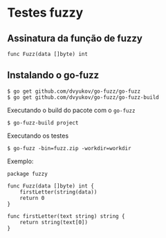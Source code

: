 # Testes fuzzy

## Assinatura da função de fuzzy

```
func Fuzz(data []byte) int
```

## Instalando o go-fuzz

```
$ go get github.com/dvyukov/go-fuzz/go-fuzz
$ go get github.com/dvyukov/go-fuzz/go-fuzz-build
```

Executando o build do pacote com o `go-fuzz`

```
$ go-fuzz-build project
```

Executando os testes

```
$ go-fuzz -bin=fuzz.zip -workdir=workdir
```

Exemplo:

```
package fuzzy

func Fuzz(data []byte) int {
	firstLetter(string(data))
	return 0
}

func firstLetter(text string) string {
	return string(text[0])
}
```
